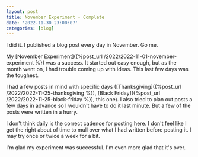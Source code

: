 ```yaml
---
layout: post
title: November Experiment - Complete
date: '2022-11-30 23:00:07'
categories: [blog]
---
```


I did it. I published a blog post every day in November. Go me.

My [November Experiment]({%post_url /2022/2022-11-01-november-experiment %}) was a success. It started out easy enough, but as the month went on, I had trouble coming up with ideas. This last few days was the toughest.

I had a few posts in mind with specific days ([Thanksgiving]({%post_url /2022/2022-11-25-thanksgiving %}), [Black Friday]({%post_url /2022/2022-11-25-black-friday %}), this one). I also tried to plan out posts a few days in advance so I wouldn't have to do it last minute. But a few of the posts were written in a hurry.

I don't think daily is the correct cadence for posting here. I don't feel like I get the right about of time to mull over what I had written before posting it. I may try once or twice a week for a bit.

I'm glad my experiment was successful. I'm even more glad that it's over.

